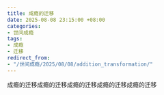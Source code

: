 ```yaml
---
title: 成瘾的迁移
date: 2025-08-08 23:15:00 +08:00
categories:
- 世间成瘾
tags:
- 成瘾
- 迁移
redirect_from:
- "/世间成瘾/2025/08/08/addition_transformation/"
---
```


成瘾的迁移成瘾的迁移成瘾的迁移成瘾的迁移成瘾的迁移